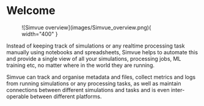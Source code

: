 # Welcome

<figure markdown>
  ![Simvue overview](images/Simvue_overview.png){ width="400" }
</figure>

Instead of keeping track of simulations or any realtime processing task manually using notebooks and spreadsheets, Simvue helps to automate this
and provide a single view of all your simulations, processing jobs, ML training etc, no matter where in the world they are running. 

Simvue can track and organise metadata and files, collect metrics and logs from running
simulations or any processing tasks, as well as maintain connections between different simulations and tasks and is even inter-operable between different platforms. 
